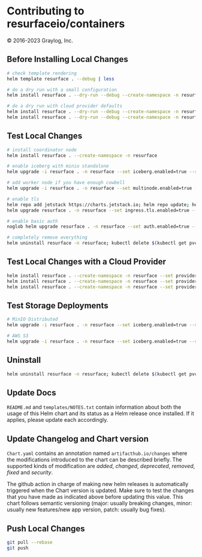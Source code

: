 # Contributing to resurfaceio/containers
&copy; 2016-2023 Graylog, Inc.

## Before Installing Local Changes

```bash
# check template rendering
helm template resurface . --debug | less

# do a dry run with a small configuration
helm install resurface . --dry-run --debug --create-namespace -n resurface --set custom.config.dbheap=3 --set custom.config.dbsize=3 --set custom.config.shardsize=1 --set custom.resources.cpu=3 --set custom.resources.memory=7

# do a dry run with cloud provider defaults
helm install resurface . --dry-run --debug --create-namespace -n resurface --set provider=azure
helm install resurface . --dry-run --debug --create-namespace -n resurface --set provider=aws
```

## Test Local Changes

```bash
# install coordinator node
helm install resurface . --create-namespace -n resurface

# enable iceberg with minio standalone
helm upgrade -i resurface . -n resurface --set iceberg.enabled=true --set minio.enabled=true --set minio.mode=standalone --set minio.replicas=1 --set minio.rootUser=minio --set minio.rootPassword=minio123 --set minio.consoleService.type=LoadBalancer --reuse-values

# add worker node if you have enough cowbell
helm upgrade -i resurface . -n resurface --set multinode.enabled=true --set multinode.workers=1 --reuse-values

# enable tls
helm repo add jetstack https://charts.jetstack.io; helm repo update; helm install cert-manager jetstack/cert-manager -n resurface --version v1.13.3 --set installCRDs=true --set prometheus.enabled=false
helm upgrade resurface . -n resurface --set ingress.tls.enabled=true --set ingress.tls.autoissue.enabled=true --set ingress.tls.autoissue.email=rob@resurface.io --set ingress.tls.host=radware4 --reuse-values

# enable basic auth
noglob helm upgrade resurface . -n resurface --set auth.enabled=true --set auth.basic.enabled=true --set auth.basic.credentials[0].username=rob --set auth.basic.credentials[0].password=blah1234 --reuse-values

# completely remove everything
helm uninstall resurface -n resurface; kubectl delete $(kubectl get pvc -n resurface -o name) -n resurface; helm uninstall cert-manager -n resurface; kubectl delete namespace resurface; kubectl delete clusterrole kubernetes-ingress; kubectl delete clusterrolebinding kubernetes-ingress; kubectl delete ingressclass haproxy
```

## Test Local Changes with a Cloud Provider

```bash
helm install resurface . --create-namespace -n resurface --set provider=azure
helm install resurface . --create-namespace -n resurface --set provider=aws
helm install resurface . --create-namespace -n resurface --set provider=gcp
```

## Test Storage Deployments

```bash
# MinIO Distributed
helm upgrade -i resurface . -n resurface --set iceberg.enabled=true --set minio.enabled=true --set minio.mode=distributed --set minio.replicas=4 --set minio.rootUser=minio --set minio.rootPassword=minio123  --set minio.consoleService.type=LoadBalancer --reuse-values

# AWS S3
helm upgrade -i resurface . -n resurface --set iceberg.enabled=true --set iceberg.s3.enabled=true --set iceberg.s3.bucketname=iceberg.resurface --set iceberg.s3.aws.region=us-west-2 --set iceberg.s3.aws.accesskey=<AWS-ACCESS-KEY> --set iceberg.s3.aws.secretkey=<AWS-SECRET-KEY> --reuse-values
```

## Uninstall

```bash
helm uninstall resurface -n resurface; kubectl delete $(kubectl get pvc -n resurface -o name) -n resurface; helm uninstall cert-manager -n resurface; kubectl delete namespace resurface; kubectl delete clusterrole kubernetes-ingress; kubectl delete clusterrolebinding kubernetes-ingress; kubectl delete ingressclass haproxy
```

## Update Docs

`README.md` and `templates/NOTES.txt` contain information about both the usage of this Helm chart and its status as a Helm release once installed. If it applies, please update each accordingly.

## Update Changelog and Chart version

`Chart.yaml` contains an annotation named `artifacthub.io/changes` where the modifications introduced to the chart can be described briefly. The supported kinds of modification are *added*, *changed*, *deprecated*, *removed*, *fixed* and *security*.

The github action in charge of making new helm releases is automatically triggered when the Chart version is updated. Make sure to test the changes that you have made as indicated above before updating this value. This chart follows semantic versioning (major: usually breaking changes, minor: usually new features/new app version, patch: usually bug fixes).

## Push Local Changes

```bash
git pull --rebase
git push
```
